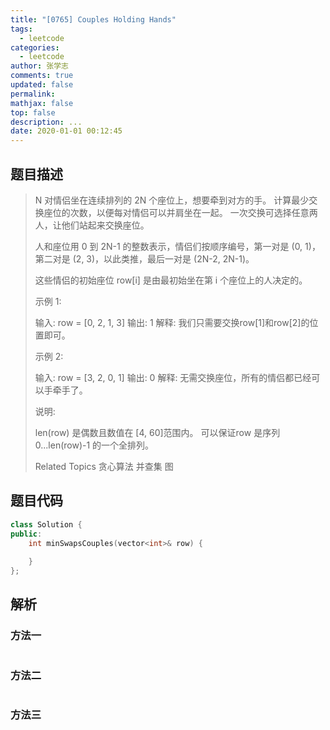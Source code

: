 ```yaml
---
title: "[0765] Couples Holding Hands"
tags:
  - leetcode
categories:
  - leetcode
author: 张学志
comments: true
updated: false
permalink:
mathjax: false
top: false
description: ...
date: 2020-01-01 00:12:45
---
```


## 题目描述

> N 对情侣坐在连续排列的 2N 个座位上，想要牵到对方的手。 计算最少交换座位的次数，以便每对情侣可以并肩坐在一起。 一次交换可选择任意两人，让他们站起来交换座位。 
> 
> 人和座位用 0 到 2N-1 的整数表示，情侣们按顺序编号，第一对是 (0, 1)，第二对是 (2, 3)，以此类推，最后一对是 (2N-2, 2N-1)。 
> 
> 这些情侣的初始座位 row[i] 是由最初始坐在第 i 个座位上的人决定的。 
> 
> 示例 1: 
> 
> 
> 输入: row = [0, 2, 1, 3]
> 输出: 1
> 解释: 我们只需要交换row[1]和row[2]的位置即可。
> 
> 
> 示例 2: 
> 
> 
> 输入: row = [3, 2, 0, 1]
> 输出: 0
> 解释: 无需交换座位，所有的情侣都已经可以手牵手了。
> 
> 
> 说明: 
> 
> 
> len(row) 是偶数且数值在 [4, 60]范围内。 
> 可以保证row 是序列 0...len(row)-1 的一个全排列。 
> 
> Related Topics 贪心算法 并查集 图

## 题目代码

```cpp
class Solution {
public:
    int minSwapsCouples(vector<int>& row) {
        
    }
};
```

## 解析

### 方法一

```cpp

```

### 方法二

```cpp

```

### 方法三

```cpp

```

